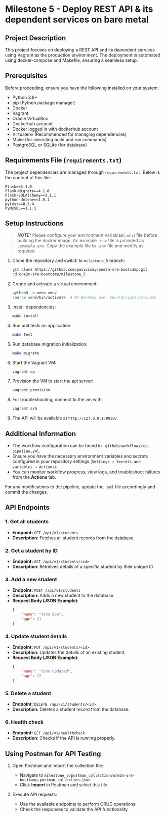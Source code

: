 # Milestone 5 - Deploy REST API & its dependent services on bare metal

## Project Description

This project focuses on deploying a REST API and its dependent services using Vagrant as the production environment. The deployment is automated using docker-compose and Makefile, ensuring a seamless setup.

## Prerequisites

Before proceeding, ensure you have the following installed on your system:

- Python 3.8+
- pip (Python package manager)
- Docker
- Vagrant
- Oracle VirtualBox
- Dockerhub account
- Docker logged in with dockerhub account
- Virtualenv (Recommended for managing dependencies)
- Make (for executing build and run commands)
- PostgreSQL or SQLite (for database)

## Requirements File (`requirements.txt`)

The project dependencies are managed through `requirements.txt`. Below is the content of this file:

```
Flask==3.1.0
Flask-Migrate==4.1.0
Flask-SQLAlchemy==3.1.1
python-dotenv==1.0.1
pytest==8.3.4
PyMySQL==1.1.1

```

## Setup Instructions

> **_NOTE:_**  Please configure your environment variables(`.env`) file before building the docker image. An example `.env` file is provided as `.example.env`. Copy the example file to `.env` file and modify as required.

1. Clone the repository and switch to `milestone_5` branch:
    ```bash
    git clone https://github.com/pasivinay/one2n-sre-bootcamp.git
    cd one2n-sre-bootcamp/milestone_5
    ```

2. Create and activate a virtual environment:
    ```bash
    python3 -m venv venv
    source venv/bin/activate  # On Windows use `venv\Scripts\activate`
    ```

3. Install dependencies:
    ```bash
    make install
    ```
4. Run unit tests on application:
    ```bash
    make test
    ```
5. Run database migration initialization:
    ```bash
    make migrate
    ```

6. Start the Vagrant VM:
    ```bash
    vagrant up
    ```

7. Provision the VM to start the api server:
    ```bash
    vagrant provision
    ```

8. For troubleshooting, connect to the vm with:
    ```bash
    vagrant ssh
    ```

9. The API will be available at `http://127.0.0.1:8080/`.


## Additional Information  
- The workflow configuration can be found in `.github/workflows/ci-pipeline.yml`.  
- Ensure you have the necessary environment variables and secrets configured in your repository settings (`Settings → Secrets and variables → Actions`).  
- You can monitor workflow progress, view logs, and troubleshoot failures from the **Actions** tab.

For any modifications to the pipeline, update the `.yml` file accordingly and commit the changes.



## API Endpoints

### 1. Get all students
- **Endpoint:** `GET /api/v1/students`
- **Description:** Fetches all student records from the database.

### 2. Get a student by ID
- **Endpoint:** `GET /api/v1/students/<id>`
- **Description:** Retrieves details of a specific student by their unique ID.

### 3. Add a new student
- **Endpoint:** `POST /api/v1/students`
- **Description:** Adds a new student to the database.
- **Request Body (JSON Example):**
    ```json
    {
        "name": "John Doe",
        "age": 21
    }
    ```

### 4. Update student details
- **Endpoint:** `PUT /api/v1/students/<id>`
- **Description:** Updates the details of an existing student.
- **Request Body (JSON Example):**
    ```json
    {
        "name": "John Updated",
        "age": 22
    }
    ```

### 5. Delete a student
- **Endpoint:** `DELETE /api/v1/students/<id>`
- **Description:** Deletes a student record from the database.

### 6. Health check
- **Endpoint:** `GET /api/v1/healthcheck`
- **Description:** Checks if the API is running properly.


## Using Postman for API Testing

1. Open Postman and import the collection file:
   - Navigate to `milestone_5/postman_collection/one2n-sre-bootcamp.postman_collection.json`
   - Click **Import** in Postman and select this file.

2. Execute API requests:
   - Use the available endpoints to perform CRUD operations.
   - Check the responses to validate the API functionality.

